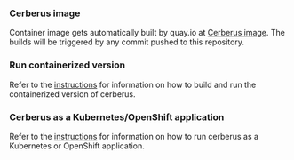 ### Cerberus image

Container image gets automatically built by quay.io at [Cerberus image](https://quay.io/repository/redhat-chaos/cerberus). The builds will be triggered by any commit pushed to this repository.

### Run containerized version
Refer to the [instructions](https://github.com/chaos-kubox/cerberus/tree/master/containers/build_own_image-README.md) for information on how to build and run the containerized version of cerberus.

### Cerberus as a Kubernetes/OpenShift application

Refer to the [instructions](https://github.com/chaos-kubox/cerberus/blob/master/docs/installation.md#run-in-kubernetesopenshift) for information on how to run cerberus as a Kubernetes or OpenShift application.